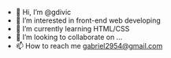 - 👋 Hi, I’m @gdivic
- 👀 I’m interested in front-end web developing
- 🌱 I’m currently learning HTML/CSS
- 💞️ I’m looking to collaborate on ...
- 📫 How to reach me gabriel2954@gmail.com

<!---
gdivic/gdivic is a ✨ special ✨ repository because its `README.md` (this file) appears on your GitHub profile.
You can click the Preview link to take a look at your changes.
--->
